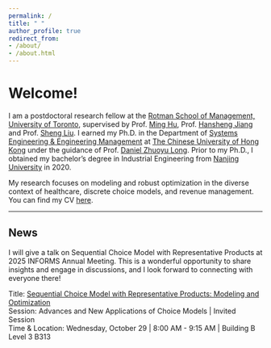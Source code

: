```yaml
---
permalink: /
title: " "
author_profile: true
redirect_from: 
- /about/
- /about.html
---
```


Welcome!
=
I am a postdoctoral research fellow at the [Rotman School of Management, University of Toronto](https://www.rotman.utoronto.ca/), supervised by Prof. [Ming Hu](https://discover.research.utoronto.ca/21567-ming-hu), Prof. [Hansheng Jiang](https://discover.research.utoronto.ca/53438-hansheng-jiang) and Prof. [Sheng Liu](https://discover.research.utoronto.ca/21123-sheng-liu). I earned my Ph.D. in the Department of [Systems Engineering & Engineering Management](https://www.se.cuhk.edu.hk/) at [The Chinese University of Hong Kong](https://www.cuhk.edu.hk/english/index.html) under the guidance of Prof. [Daniel Zhuoyu Long](https://www1.se.cuhk.edu.hk/~zylong/). 
Prior to my Ph.D., I obtained my bachelor’s degree in Industrial Engineering from [Nanjing University](https://www.nju.edu.cn/en/) in 2020.

My research focuses on modeling and robust optimization in the diverse context of healthcare, discrete choice models, and revenue management. You can find my CV [here](../assets/YuSunCV.pdf).


---

News
-

I will give a talk on Sequential Choice Model with Representative Products at 2025 INFORMS Annual Meeting. This is a wonderful opportunity to share insights and engage in discussions, and I look forward to connecting with everyone there!

Title: [Sequential Choice Model with Representative Products: Modeling and Optimization](https://submissions.mirasmart.com/InformsAnnual2025/Itinerary/PresentationDetail.aspx?evdid=2313) \
Session: Advances and New Applications of Choice Models | Invited Session \
Time & Location: Wednesday, October 29 | 8:00 AM - 9:15 AM | Building B Level 3 B313

